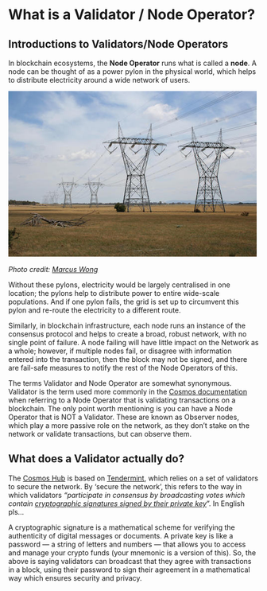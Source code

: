 # What is a Validator / Node Operator?

## Introductions to Validators/Node Operators

In blockchain ecosystems, the **Node Operator** runs what is called a **node**. A node can be thought of as a power pylon in the physical world, which helps to distribute electricity around a wide network of users.

![Overhead power lines](../../.gitbook/assets/Power%20Lines.jpg)

*Photo credit: [Marcus Wong](https://en.wikipedia.org/wiki/File:500kv-power-lines-australia.jpg)*

Without these pylons, electricity would be largely centralised in one location; the pylons help to distribute power to entire wide-scale populations. And if one pylon fails, the grid is set up to circumvent this pylon and re-route the electricity to a different route.

Similarly, in blockchain infrastructure, each node runs an instance of the consensus protocol and helps to create a broad, robust network, with no single point of failure. A node failing will have little impact on the Network as a whole; however, if multiple nodes fail, or disagree with information entered into the transaction, then the block may not be signed, and there are fail-safe measures to notify the rest of the Node Operators of this.

The terms Validator and Node Operator are somewhat synonymous. Validator is the term used more commonly in the [Cosmos documentation](https://docs.cosmos.network/) when referring to a Node Operator that is validating transactions on a blockchain. The only point worth mentioning is you can have a Node Operator that is NOT a Validator. These are known as Observer nodes, which play a more passive role on the network, as they don’t stake on the network or validate transactions, but can observe them.

## What does a Validator actually do?

The [Cosmos Hub](https://hub.cosmos.network/main/getting-started/what-is-gaia.html) is based on [Tendermint](https://tendermint.com/docs/introduction/what-is-tendermint.html), which relies on a set of validators to secure the network. By ‘secure the network’, this refers to the way in which validators *“participate in consensus by broadcasting votes which contain [cryptographic signatures signed by their private key](https://hub.cosmos.network/main/validators/validator-faq.html)*”. In English pls…

A cryptographic signature is a mathematical scheme for verifying the authenticity of digital messages or documents. A private key is like a password — a string of letters and numbers — that allows you to access and manage your crypto funds (your mnemonic is a version of this). So, the above is saying validators can broadcast that they agree with transactions in a block, using their password to sign their agreement in a mathematical way which ensures security and privacy.
